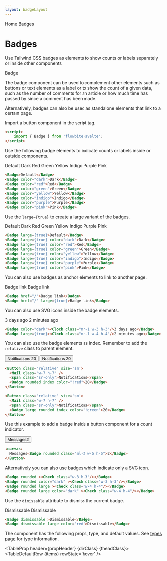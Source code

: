 ```yaml
---
layout: badgeLayout
---
```


<script>
  import { Htwo, ExampleDiv, GitHubSource, CompoDescription, TableProp, TableDefaultRow} from '../utils'
  import { Badge, Button, Breadcrumb, BreadcrumbItem } from '$lib'
  import { Home, Clock, Check, Mail } from 'svelte-heros';
  
  import componentProps from '../props/Badge.json'
  // Props table
  let items = componentProps.props
	let propHeader = ['Name', 'Type', 'Default']
  let theadClass ='text-xs text-gray-700 uppercase bg-gray-50 dark:bg-gray-700 dark:text-white'
	let divClass = 'max-w-xs bg-white rounded-lg border border-gray-200 shadow-md dark:bg-gray-800 dark:border-gray-700';
</script>

<Breadcrumb>
  <BreadcrumbItem href="/" icon={Home} variation="solid">Home</BreadcrumbItem>
  <BreadcrumbItem>Badges</BreadcrumbItem>
</Breadcrumb>

<h1 class="text-3xl w-full dark:text-white pt-8 pb-4">Badges</h1>

<CompoDescription>Use Tailwind CSS badges as elements to show counts or labels separately or inside other components</CompoDescription>

<ExampleDiv>
<GitHubSource href="badges/Badge.svelte">Badge</GitHubSource>
</ExampleDiv>

The badge component can be used to complement other elements such as buttons or text elements as a label or to show the count of a given data, such as the number of comments for an article or how much time has passed by since a comment has been made.

Alternatively, badges can also be used as standalone elements that link to a certain page.

<Htwo label="Setup" />

Import a button component in the script tag.

```html
<script>
	import { Badge } from 'flowbite-svelte';
</script>
```

<Htwo label="Default badge" />

Use the following badge elements to indicate counts or labels inside or outside components.

<ExampleDiv class="flex gap-2 text-white">
<Badge>Default</Badge>
<Badge color="dark">Dark</Badge>
<Badge color="red">Red</Badge>
<Badge color="green">Green</Badge>
<Badge color="yellow">Yellow</Badge>
<Badge color="indigo">Indigo</Badge>
<Badge color="purple">Purple</Badge>
<Badge color="pink">Pink</Badge>
</ExampleDiv>


```html
<Badge>Default</Badge>
<Badge color="dark">Dark</Badge>
<Badge color="red">Red</Badge>
<Badge color="green">Green</Badge>
<Badge color="yellow">Yellow</Badge>
<Badge color="indigo">Indigo</Badge>
<Badge color="purple">Purple</Badge>
<Badge color="pink">Pink</Badge>
```

<Htwo label="Large badges" />

Use the `large={true}` to create a large variant of the badges.

<ExampleDiv class="flex gap-2">
<Badge large={true}>Default</Badge>
<Badge large={true} color="dark">Dark</Badge>
<Badge large={true} color="red">Red</Badge>
<Badge large={true} color="green">Green</Badge>
<Badge large={true} color="yellow">Yellow</Badge>
<Badge large={true} color="indigo">Indigo</Badge>
<Badge large={true} color="purple">Purple</Badge>
<Badge large={true} color="pink">Pink</Badge>
</ExampleDiv>

```html
<Badge large={true}>Default</Badge>
<Badge large={true} color="dark">Dark</Badge>
<Badge large={true} color="red">Red</Badge>
<Badge large={true} color="green">Green</Badge>
<Badge large={true} color="yellow">Yellow</Badge>
<Badge large={true} color="indigo">Indigo</Badge>
<Badge large={true} color="purple">Purple</Badge>
<Badge large={true} color="pink">Pink</Badge>
```

<Htwo label="Badges as links" />

You can also use badges as anchor elements to link to another page.

<ExampleDiv> <!-- Don't use flex. You won't see the size difference -->
<Badge href="/" class="mr-2">Badge link</Badge>
<Badge href="/" large={true}>Badge link</Badge>
</ExampleDiv>


```html
<Badge href="/">Badge link</Badge>
<Badge href="/" large={true}>Badge link</Badge>
```

<Htwo label="Badges with icon" />

You can also use SVG icons inside the badge elements.

<ExampleDiv> <!-- Don't use flex. You won't see the size difference -->
<Badge color="dark" class="mr-2"><Clock class="mr-1 w-3 h-3"/>3 days ago</Badge>
<Badge large={true}><Clock class="mr-1 w-4 h-4"/>2 minutes ago</Badge>
</ExampleDiv>

```html
<Badge color="dark"><Clock class="mr-1 w-3 h-3"/>3 days ago</Badge>
<Badge large={true}><Clock class="mr-1 w-4 h-4"/>2 minutes ago</Badge>
```

<Htwo label="Notification badge" />

You can also use the badge elements as index. Remember to add the `relative` class to parent element.

<ExampleDiv class="flex gap-4">
<Button class="relative" size='sm'>
  <Mail class="w-7 h-7" />
  <span class="sr-only">Notifications</span>
  <Badge rounded index color="!red">20</Badge>
</Button>

<Button class="relative" size='sm'>
  <Mail class="w-7 h-7" />
  <span class="sr-only">Notifications</span>
  <Badge large rounded index color="!green">20</Badge>
</Button>
</ExampleDiv>

```html
<Button class="relative" size='sm'>
  <Mail class="w-7 h-7" />
  <span class="sr-only">Notifications</span>
  <Badge rounded index color="!red">20</Badge>
</Button>

<Button class="relative" size='sm'>
  <Mail class="w-7 h-7" />
  <span class="sr-only">Notifications</span>
  <Badge large rounded index color="!green">20</Badge>
</Button>
```

<Htwo label="Button with badge" />

Use this example to add a badge inside a button component for a count indicator.

<ExampleDiv>
  <Button>
    Messages<Badge rounded class="ml-2 w-5 h-5">2</Badge>
  </Button>
</ExampleDiv>

```html
<Button>
  Messages<Badge rounded class="ml-2 w-5 h-5">2</Badge>
</Button>
```

<Htwo label="Badge with icon only" />

Alternatively you can also use badges which indicate only a SVG icon.

<ExampleDiv> <!-- Don't use flex. You won't see the size difference -->
<Badge rounded ><Check class="w-3 h-3"/></Badge>
<Badge rounded color="dark" ><Check class="w-3 h-3"/></Badge>
<Badge rounded large ><Check class="w-4 h-4"/></Badge>
<Badge rounded large color="dark" ><Check class="w-4 h-4"/></Badge>
</ExampleDiv>

```html
<Badge rounded ><Check class="w-3 h-3"/></Badge>
<Badge rounded color="dark" ><Check class="w-3 h-3"/></Badge>
<Badge rounded large ><Check class="w-4 h-4"/></Badge>
<Badge rounded large color="dark" ><Check class="w-4 h-4"/></Badge>
```

<Htwo label="Dismissable badges" />

Use the `dimissable` attribute to dismiss the current badge.

<ExampleDiv> <!-- Don't use flex. You won't see the size difference -->
<Badge dismissable >Dismissable</Badge>
<Badge dismissable large color="red">Dismissable</Badge>
</ExampleDiv>

```html
<Badge dismissable >Dismissable</Badge>
<Badge dismissable large color="red">Dismissable</Badge>
```

<Htwo label="Props" />

The component has the following props, type, and default values. See <a href="/pages/types">types 
 page</a> for type information.

<TableProp header={propHeader} {divClass} {theadClass}>
  <TableDefaultRow {items} rowState='hover' />
</TableProp>